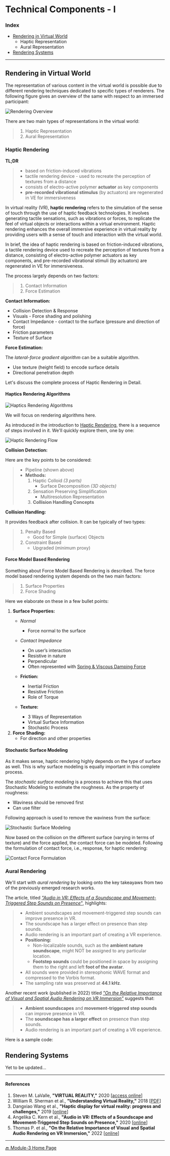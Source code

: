 # Technical Components - I

### Index
  * [Rendering in Virtual World](#rendering-in-virtual-world)  
    * Haptic Representation
    * Aural Representation
  * [Rendering Systems](#rendering-systems)

---  

## Rendering in Virtual World

The representation of various content in the virtual world is possible due to different rendering techniques dedicated to specific types of renderers. The following figure gives an overview of the same with respect to an immersed participant:  

![Rendering Overview](./assets/Rendering-Overview.png)

There are two main types of representations in the virtual world:

> 1. Haptic Representation
> 2. Aural Representation 

### Haptic Rendering


**TL;DR**  
> * based on friction-induced vibrations
> * tactile rendering device - used to recreate the perception of textures from a distance
> * consists of electro-active polymer **actuator** as key components
> * **pre-recorded vibrational stimulus** (by actuators) are regenerated in VE for immersiveness


In virtual reality (VR), **haptic rendering** refers to the simulation of the sense of touch through the use of haptic feedback technologies. It involves generating tactile sensations, such as vibrations or forces, to replicate the feel of virtual objects or interactions within a virtual environment. Haptic rendering enhances the overall immersive experience in virtual reality by providing users with a sense of touch and interaction with the virtual world.  

In brief, the idea of haptic rendering is based on friction-induced vibrations, a tactile rendering device used to recreate the perception of textures from a distance, consisting of electro-active polymer actuators as key components, and pre-recorded vibrational stimuli (by actuators) are regenerated in VE for immersiveness.

The process largely depends on two factors:

> 1. Contact Information  
> 2. Force Estimation  

**Contact Information:**

* Collision Detection & Response
* Visuals - Force shading and polishing
* Contact Impedance - contact to the surface (pressure and direction of force)
* Friction parameters
* Texture of Surface

**Force Estimation:** 

The _lateral-force gradient algorithm_ can be a suitable algorithm. 

* Use texture (height field) to encode surface details
* Directional penetration depth

Let's discuss the complete process of Haptic Rendering in Detail. 

#### Haptics Rendering Algorithms

![Haptics Rendering Algorithms](./assets/haptics-info.jpg)  

We will focus on rendering algorithms here.

As introduced in the introduction to [Haptic Rendering](#haptic-rendering), there is a sequence of steps involved in it. We'll quickly explore them, one by one:  

![Haptic Rendering Flow](./assets/haptics-rendering-flow.png)

**Collision Detection:**  

Here are the key points to be considered:  

> - Pipeline (shown above)
> - **Methods:**
>   1. Haptic Colloid _(3 parts)_
>      - Surface Decomposition _(3D objects)_
>   2. Sensation Preserving Simplification
>      - Multiresolution Representation 
>   3. **Collision Handling Concepts**

**Collision Handling:**  

It provides feedback after collision. It can be typically of two types:  

> 1. Penalty Based
>    - Good for Simple (surface) Objects
> 2. Constraint Based
>    - Upgraded (minimum proxy)

#### Force Model Based Rendering

Something about Force Model Based Rendering is described. The force model based rendering system depends on the two main factors:

> 1. Surface Properties  
> 2. Force Shading

Here we elaborate on these in a few bullet points:  

1. **Surface Properties:**
    - _Normal_
      - Force normal to the surface

    - _Contact Impedance_
      - On user’s interaction
      - Resistive in nature
      - Perpendicular
      - Often represented with <u>Spring & Viscous Damping Force</u>

    - **Friction:**
      - Inertial Friction
      - Resistive Friction
      - Role of Torque

    - **Texture:**
      - 3 Ways of Representation
      - Virtual Surface Information
      - Stochastic Process
2. **Force Shading:**
    - For direction and other properties

#### Stochastic Surface Modeling

As it makes sense, haptic rendering highly depends on the type of surface as well. This is why surface modeling is equally important in this complete process.  

The _stochastic surface modeling_ is a process to achieve this that uses Stochastic Modeling to estimate the roughness. As the property of roughness:

* Waviness should be removed first
* Can use filter

Following approach is used to remove the waviness from the surface:  

![Stochastic Surface Modeling](./assets/remove-waviness.png)

Now based on the collision on the different surface (varying in terms of texture) and the force applied, the contact force can be modeled. Following the formulation of contact force, i.e., response, for haptic rendering:

![Contact Force Formulation](./assets/haptic-rendering-formula.png)



### Aural Rendering

We'll start with _aural rendering_ by looking onto the key takeayaws from two of the previously emerged research works.   

The article, titled [_"Audio in VR: Effects of a Soundscape and Movement-Triggered Step Sounds on Presence"_](#references), highlights:  

> * Ambient soundscapes and movement-triggered step sounds can improve presence in VR.
> * The soundscape has a larger effect on presence than step sounds.
> * Audio rendering is an important part of creating a VR experience.
> * **Positioning:**
>     * Non-localizable sounds, such as the **ambient nature soundscape**, might NOT be assigned to any particular location.
>     * **Footstep sounds** could be positioned in space by assigning them to the right and left **foot of the avatar**.
> * All sounds were provided in stereophonic WAVE format and compressed to the Vorbis format.
> * The sampling rate was preserved at **44.1 kHz**.  

Another recent work (published in 2022) titled [_"On the Relative Importance of Visual and Spatial Audio Rendering on VR Immersion"_](#references) suggests that:  

> * **Ambient soundscapes** and **movement-triggered step sounds** can improve presence in VR.
> * The **soundscape has a larger effect** on presence than step sounds.
> * Audio rendering is an important part of creating a VR experience.

Here is a sample code:  

<script src="https://gist.github.com/ravi-prakash1907/8228f0037387049c8c177b779ac4d6ed.js"></script>


## Rendering Systems

Yet to be updated...


---  

#### References  

1. Steven M. LaValle, **"VIRTUAL REALITY,"** 2020 [[access online](http://lavalle.pl/vr/)]  
2. William R. Sherman et al., **"Understanding Virtual Reality,"** 2018 [[PDF](https://drive.google.com/file/d/1N4GNZFMVCjRYew58dXQjSBIKYhuUZXhu/view?usp=drive_link)]
3. Dangxiao Wang et al., **"Haptic display for virtual reality: progress and challenges,"** 2019 [[online](https://www.sciencedirect.com/science/article/pii/S2096579619300130)]  
4. Angelika C. Kern et al., **"Audio in VR: Effects of a Soundscape and Movement-Triggered Step Sounds on Presence,"** 2020 [[online](https://www.frontiersin.org/articles/10.3389/frobt.2020.00020/full)]  
5. Thomas P. et al., **"On the Relative Importance of Visual and Spatial Audio Rendering on VR Immersion,"** 2022 [[online](https://www.frontiersin.org/articles/10.3389/frobt.2020.00020/full)]  


---  

[🔙 Module-3 Home Page](../)